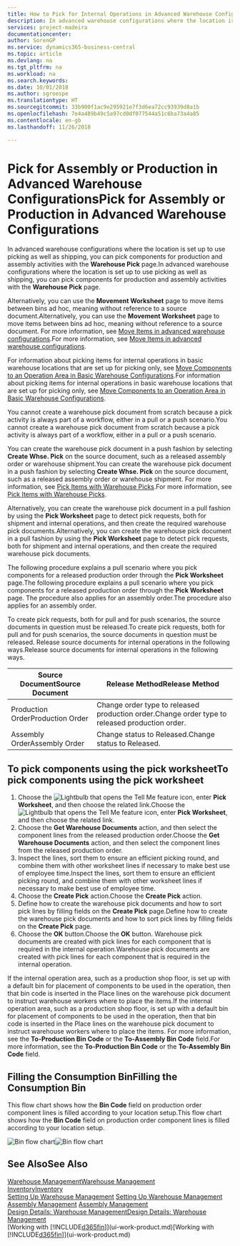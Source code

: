 ```yaml
---
title: How to Pick for Internal Operations in Advanced Warehouse Configurations | Microsoft Docs
description: In advanced warehouse configurations where the location is set up to use picking as well as shipping, you can pick components for production and assembly activities with the **Warehouse Pick** page.
services: project-madeira
documentationcenter: 
author: SorenGP
ms.service: dynamics365-business-central
ms.topic: article
ms.devlang: na
ms.tgt_pltfrm: na
ms.workload: na
ms.search.keywords: 
ms.date: 10/01/2018
ms.author: sgroespe
ms.translationtype: HT
ms.sourcegitcommit: 33b900f1ac9e295921e7f3d6ea72cc93939d8a1b
ms.openlocfilehash: 7e4a489b49c5a97cd0df077544a51c6ba73a4a85
ms.contentlocale: en-gb
ms.lasthandoff: 11/26/2018

---
```

# <a name="pick-for-assembly-or-production-in-advanced-warehouse-configurations"></a><span data-ttu-id="2fa10-103">Pick for Assembly or Production in Advanced Warehouse Configurations</span><span class="sxs-lookup"><span data-stu-id="2fa10-103">Pick for Assembly or Production in Advanced Warehouse Configurations</span></span>
<span data-ttu-id="2fa10-104">In advanced warehouse configurations where the location is set up to use picking as well as shipping, you can pick components for production and assembly activities with the **Warehouse Pick** page.</span><span class="sxs-lookup"><span data-stu-id="2fa10-104">In advanced warehouse configurations where the location is set up to use picking as well as shipping, you can pick components for production and assembly activities with the **Warehouse Pick** page.</span></span>  

<span data-ttu-id="2fa10-105">Alternatively, you can use the **Movement Worksheet** page to move items between bins ad hoc, meaning without reference to a source document.</span><span class="sxs-lookup"><span data-stu-id="2fa10-105">Alternatively, you can use the **Movement Worksheet** page to move items between bins ad hoc, meaning without reference to a source document.</span></span> <span data-ttu-id="2fa10-106">For more information, see [Move Items in advanced warehouse configurations](warehouse-how-to-move-items-in-advanced-warehousing.md).</span><span class="sxs-lookup"><span data-stu-id="2fa10-106">For more information, see [Move Items in advanced warehouse configurations](warehouse-how-to-move-items-in-advanced-warehousing.md).</span></span>  

<span data-ttu-id="2fa10-107">For information about picking items for internal operations in basic warehouse locations that are set up for picking only, see [Move Components to an Operation Area in Basic Warehouse Configurations](warehouse-how-to-move-components-to-an-operation-area-in-basic-warehousing.md).</span><span class="sxs-lookup"><span data-stu-id="2fa10-107">For information about picking items for internal operations in basic warehouse locations that are set up for picking only, see [Move Components to an Operation Area in Basic Warehouse Configurations](warehouse-how-to-move-components-to-an-operation-area-in-basic-warehousing.md).</span></span>  

<span data-ttu-id="2fa10-108">You cannot create a warehouse pick document from scratch because a pick activity is always part of a workflow, either in a pull or a push scenario.</span><span class="sxs-lookup"><span data-stu-id="2fa10-108">You cannot create a warehouse pick document from scratch because a pick activity is always part of a workflow, either in a pull or a push scenario.</span></span>  

<span data-ttu-id="2fa10-109">You can create the warehouse pick document in a push fashion by selecting **Create Whse. Pick** on the source document, such as a released assembly order or warehouse shipment.</span><span class="sxs-lookup"><span data-stu-id="2fa10-109">You can create the warehouse pick document in a push fashion by selecting **Create Whse. Pick** on the source document, such as a released assembly order or warehouse shipment.</span></span> <span data-ttu-id="2fa10-110">For more information, see [Pick Items with Warehouse Picks](warehouse-how-to-pick-items-for-warehouse-shipment.md).</span><span class="sxs-lookup"><span data-stu-id="2fa10-110">For more information, see [Pick Items with Warehouse Picks](warehouse-how-to-pick-items-for-warehouse-shipment.md).</span></span>  

<span data-ttu-id="2fa10-111">Alternatively, you can create the warehouse pick document in a pull fashion by using the **Pick Worksheet** page to detect pick requests, both for shipment and internal operations, and then create the required warehouse pick documents.</span><span class="sxs-lookup"><span data-stu-id="2fa10-111">Alternatively, you can create the warehouse pick document in a pull fashion by using the **Pick Worksheet** page to detect pick requests, both for shipment and internal operations, and then create the required warehouse pick documents.</span></span>  

<span data-ttu-id="2fa10-112">The following procedure explains a pull scenario where you pick components for a released production order through the **Pick Worksheet** page.</span><span class="sxs-lookup"><span data-stu-id="2fa10-112">The following procedure explains a pull scenario where you pick components for a released production order through the **Pick Worksheet** page.</span></span> <span data-ttu-id="2fa10-113">The procedure also applies for an assembly order.</span><span class="sxs-lookup"><span data-stu-id="2fa10-113">The procedure also applies for an assembly order.</span></span>  

<span data-ttu-id="2fa10-114">To create pick requests, both for pull and for push scenarios, the source documents in question must be released.</span><span class="sxs-lookup"><span data-stu-id="2fa10-114">To create pick requests, both for pull and for push scenarios, the source documents in question must be released.</span></span> <span data-ttu-id="2fa10-115">Release source documents for internal operations in the following ways.</span><span class="sxs-lookup"><span data-stu-id="2fa10-115">Release source documents for internal operations in the following ways.</span></span>  

|<span data-ttu-id="2fa10-116">Source Document</span><span class="sxs-lookup"><span data-stu-id="2fa10-116">Source Document</span></span>|<span data-ttu-id="2fa10-117">Release Method</span><span class="sxs-lookup"><span data-stu-id="2fa10-117">Release Method</span></span>|  
|---------------------|--------------------|  
|<span data-ttu-id="2fa10-118">Production Order</span><span class="sxs-lookup"><span data-stu-id="2fa10-118">Production Order</span></span>|<span data-ttu-id="2fa10-119">Change order type to released production order.</span><span class="sxs-lookup"><span data-stu-id="2fa10-119">Change order type to released production order.</span></span>|  
|<span data-ttu-id="2fa10-120">Assembly Order</span><span class="sxs-lookup"><span data-stu-id="2fa10-120">Assembly Order</span></span>|<span data-ttu-id="2fa10-121">Change status to Released.</span><span class="sxs-lookup"><span data-stu-id="2fa10-121">Change status to Released.</span></span>|  

## <a name="to-pick-components-using-the-pick-worksheet"></a><span data-ttu-id="2fa10-122">To pick components using the pick worksheet</span><span class="sxs-lookup"><span data-stu-id="2fa10-122">To pick components using the pick worksheet</span></span>  
1.  <span data-ttu-id="2fa10-123">Choose the ![Lightbulb that opens the Tell Me feature](media/ui-search/search_small.png "Tell me what you want to do") icon, enter **Pick Worksheet**, and then choose the related link.</span><span class="sxs-lookup"><span data-stu-id="2fa10-123">Choose the ![Lightbulb that opens the Tell Me feature](media/ui-search/search_small.png "Tell me what you want to do") icon, enter **Pick Worksheet**, and then choose the related link.</span></span>  
2.  <span data-ttu-id="2fa10-124">Choose the **Get Warehouse Documents** action, and then select the component lines from the released production order.</span><span class="sxs-lookup"><span data-stu-id="2fa10-124">Choose the **Get Warehouse Documents** action, and then select the component lines from the released production order.</span></span>  
3.  <span data-ttu-id="2fa10-125">Inspect the lines, sort them to ensure an efficient picking round, and combine them with other worksheet lines if necessary to make best use of employee time.</span><span class="sxs-lookup"><span data-stu-id="2fa10-125">Inspect the lines, sort them to ensure an efficient picking round, and combine them with other worksheet lines if necessary to make best use of employee time.</span></span>  
4.  <span data-ttu-id="2fa10-126">Choose the **Create Pick** action.</span><span class="sxs-lookup"><span data-stu-id="2fa10-126">Choose the **Create Pick** action.</span></span>  
5.  <span data-ttu-id="2fa10-127">Define how to create the warehouse pick documents and how to sort pick lines by filling fields on the **Create Pick** page.</span><span class="sxs-lookup"><span data-stu-id="2fa10-127">Define how to create the warehouse pick documents and how to sort pick lines by filling fields on the **Create Pick** page.</span></span>  
6.  <span data-ttu-id="2fa10-128">Choose the **OK** button.</span><span class="sxs-lookup"><span data-stu-id="2fa10-128">Choose the **OK** button.</span></span> <span data-ttu-id="2fa10-129">Warehouse pick documents are created with pick lines for each component that is required in the internal operation.</span><span class="sxs-lookup"><span data-stu-id="2fa10-129">Warehouse pick documents are created with pick lines for each component that is required in the internal operation.</span></span>  

<span data-ttu-id="2fa10-130">If the internal operation area, such as a production shop floor, is set up with a default bin for placement of components to be used in the operation, then that bin code is inserted in the Place lines on the warehouse pick document to instruct warehouse workers where to place the items.</span><span class="sxs-lookup"><span data-stu-id="2fa10-130">If the internal operation area, such as a production shop floor, is set up with a default bin for placement of components to be used in the operation, then that bin code is inserted in the Place lines on the warehouse pick document to instruct warehouse workers where to place the items.</span></span> <span data-ttu-id="2fa10-131">For more information, see the **To-Production Bin Code** or the **To-Assembly Bin Code** field.</span><span class="sxs-lookup"><span data-stu-id="2fa10-131">For more information, see the **To-Production Bin Code** or the **To-Assembly Bin Code** field.</span></span>

## <a name="filling-the-consumption-bin"></a><span data-ttu-id="2fa10-132">Filling the Consumption Bin</span><span class="sxs-lookup"><span data-stu-id="2fa10-132">Filling the Consumption Bin</span></span>
<span data-ttu-id="2fa10-133">This flow chart shows how the **Bin Code** field on production order component lines is filled according to your location setup.</span><span class="sxs-lookup"><span data-stu-id="2fa10-133">This flow chart shows how the **Bin Code** field on production order component lines is filled according to your location setup.</span></span>

<span data-ttu-id="2fa10-134">![Bin flow chart](media/binflow.png "BinFlow")</span><span class="sxs-lookup"><span data-stu-id="2fa10-134">![Bin flow chart](media/binflow.png "BinFlow")</span></span>  

## <a name="see-also"></a><span data-ttu-id="2fa10-135">See Also</span><span class="sxs-lookup"><span data-stu-id="2fa10-135">See Also</span></span>
[<span data-ttu-id="2fa10-136">Warehouse Management</span><span class="sxs-lookup"><span data-stu-id="2fa10-136">Warehouse Management</span></span>](warehouse-manage-warehouse.md)  
[<span data-ttu-id="2fa10-137">Inventory</span><span class="sxs-lookup"><span data-stu-id="2fa10-137">Inventory</span></span>](inventory-manage-inventory.md)  
<span data-ttu-id="2fa10-138">[Setting Up Warehouse Management](warehouse-setup-warehouse.md)   </span><span class="sxs-lookup"><span data-stu-id="2fa10-138">[Setting Up Warehouse Management](warehouse-setup-warehouse.md)   </span></span>  
<span data-ttu-id="2fa10-139">[Assembly Management](assembly-assemble-items.md)  </span><span class="sxs-lookup"><span data-stu-id="2fa10-139">[Assembly Management](assembly-assemble-items.md)  </span></span>  
[<span data-ttu-id="2fa10-140">Design Details: Warehouse Management</span><span class="sxs-lookup"><span data-stu-id="2fa10-140">Design Details: Warehouse Management</span></span>](design-details-warehouse-management.md)  
<span data-ttu-id="2fa10-141">[Working with [!INCLUDE[d365fin](includes/d365fin_md.md)]](ui-work-product.md)</span><span class="sxs-lookup"><span data-stu-id="2fa10-141">[Working with [!INCLUDE[d365fin](includes/d365fin_md.md)]](ui-work-product.md)</span></span>

